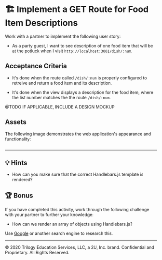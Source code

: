 # 🏗️ Implement a GET Route for Food Item Descriptions 

Work with a partner to implement the following user story:

* As a party guest, I want to see description of one food item that will be at the potluck when I visit `http://localhost:3001/dish/:num`.

## Acceptance Criteria

* It's done when the route called `/dish/:num`  is properly configured to retreive and return a food item and its description.

* It's done when the view displays a description for the food item, where the list number matches the the route `/dish/:num`.

@TODO IF APPLICABLE, INCLUDE A DESIGN MOCKUP

## Assets

The following image demonstrates the web application's appearance and functionality:

![]()

---

## 💡 Hints

* How can you make sure that the correct Handlebars.js template is rendered?

## 🏆 Bonus

If you have completed this activity, work through the following challenge with your partner to further your knowledge:

* How can we render an array of objects using Handlebars.js?

Use [Google](https://www.google.com) or another search engine to research this.

---
© 2020 Trilogy Education Services, LLC, a 2U, Inc. brand. Confidential and Proprietary. All Rights Reserved.
